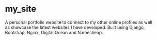 # my_site
A personal portfolio website to connect to my other online profiles as well as showcase the latest websites I have developed.
Built using Django, Bootstrap, Nginx, Digital Ocean and Namecheap.

